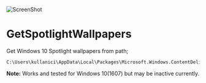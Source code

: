 ![ScreenShot](https://i1.wp.com/www.hamdicatal.com/wp-content/uploads/2017/05/get-spotlight.jpg "Spotlight")

# GetSpotlightWallpapers
Get Windows 10 Spotlight wallpapers from path;

```
C:\Users\kullanici\AppData\Local\Packages\Microsoft.Windows.ContentDeliveryManager_cw5n1h2txyewy\LocalState\Assets
```

**Note:** Works and tested for Windows 10(1607) but may be inactive currently.
